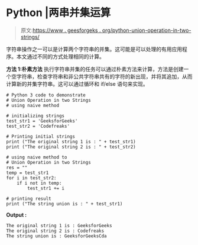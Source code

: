 # Python |两串并集运算

> 原文:[https://www . geesforgeks . org/python-union-operation-in-two-strings/](https://www.geeksforgeeks.org/python-union-operation-in-two-strings/)

字符串操作之一可以是计算两个字符串的并集。这可能是可以处理的有用应用程序。本文通过不同的方式处理相同的计算。

**方法 1:朴素方法**
执行字符串并集的任务可以通过朴素方法来计算，方法是创建一个空字符串，检查字符串和非公共字符串共有的字符的新出现，并将其追加，从而计算新的并集字符串。这可以通过循环和 if/else 语句来实现。

```
# Python 3 code to demonstrate 
# Union Operation in two Strings
# using naive method 

# initializing strings
test_str1 = 'GeeksforGeeks'
test_str2 = 'Codefreaks'

# Printing initial strings
print ("The original string 1 is : " + test_str1)
print ("The original string 2 is : " + test_str2)

# using naive method to
# Union Operation in two Strings
res = ""
temp = test_str1
for i in test_str2:
    if i not in temp:
        test_str1 += i

# printing result
print ("The string union is : " + test_str1)
```

**Output :**

```
The original string 1 is : GeeksforGeeks
The original string 2 is : Codefreaks
The string union is : GeeksforGeeksCda

```